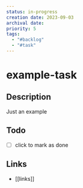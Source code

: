 ```yaml
---
status: in-progress
creation date: 2023-09-03
archival date:
priority: 5
tags:
  - "#backlog"
  - "#task"
---
```

# example-task

## Description

Just an example

## Todo

* [ ] click to mark as done

## Links

* [[links]]
